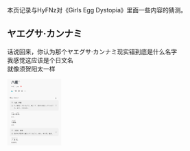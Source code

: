 本页记录与HyFNz对《Girls Egg Dystopia》里面一些内容的猜测。

## ヤエグサ·カンナミ
话说回来，你认为那个ヤエグサ·カンナミ现实锚到底是什么名字  
我感觉这应该是个日文名  
就像须贺阳太一样  

<img src="./1.png" width="25%">
